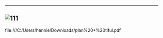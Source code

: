 ------------
![111](https://github.com/hennie-yun/Plantiful/assets/129652734/8b35c4c6-c7f1-4099-bcea-ef161ff955e1)
------------
file:///C:/Users/hennie/Downloads/plan%20+%20tiful.pdf



